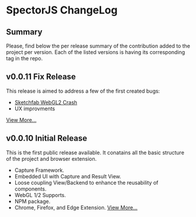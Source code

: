 SpectorJS ChangeLog
===================

## Summary
Please, find below the per release summary of the contribution added to the project per version. Each of the listed versions is having its corresponding tag in the repo.

## v0.0.11 Fix Release
This release is aimed to address a few of the first created bugs:

- [Sketchfab WebGL2 Crash](https://github.com/BabylonJS/Spector.js/issues/13)
- UX improvments

[View More...](changeLogs/v0.0.11.md)

## v0.0.10 Initial Release
This is the first public release available. It conatains all the basic structure of the project and browser extension.

- Capture Framework.
- Embedded UI with Capture and Result View.
- Loose coupling View/Backend to enhance the reusability of components.
- WebGL 1/2 Supports.
- NPM package.
- Chrome, Firefox, and Edge Extension.
[View More...](changeLogs/v0.0.10.md)